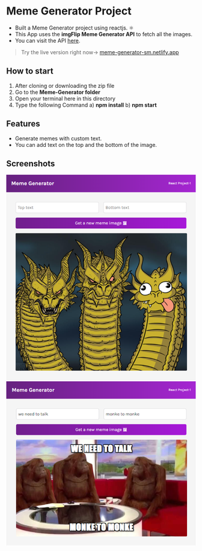 
# Meme Generator Project


- Built a Meme Generator project using reactjs. ⚛️
- This App uses the **imgFlip Meme Generator API** to fetch all the images.
- You can visit the API [here](https://imgflip.com/api).

> Try the live version right now-> [meme-generator-sm.netlify.app](https://app.netlify.com/sites/meme-generator-sm/deploys)

## How to start

1. After cloning or downloading the zip file
2. Go to the **Meme-Generator folder**
3. Open your terminal here in this directory
4. Type the following Command
    a) **npm install**
    b) **npm start**

## Features

- Generate memes with custom text.
- You can add text on the top and the bottom of the image.

## Screenshots

![screenshot](https://github.com/Shourya1112/Meme-Generator/blob/3644e91adcaf6fa7122e5d7639aa5a1646ea1079/Screenshot%20(181).png?raw=true)
![screenshot](https://github.com/Shourya1112/Meme-Generator/blob/3644e91adcaf6fa7122e5d7639aa5a1646ea1079/Screenshot%20(180).png?raw=true)





